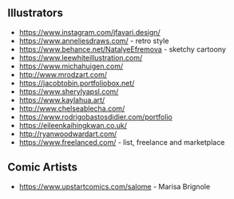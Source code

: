 

## Illustrators
* https://www.instagram.com/jfavari.design/
* https://www.anneliesdraws.com/ - retro style
* https://www.behance.net/NatalyeEfremova - sketchy cartoony
* https://www.leewhiteillustration.com/
* https://www.michahuigen.com/
* http://www.mrodzart.com/
* https://jacobtobin.portfoliobox.net/
* https://www.sherylyapsl.com/
* https://www.kaylahua.art/
* http://www.chelseablecha.com/
* https://www.rodrigobastosdidier.com/portfolio
* https://eileenkaihingkwan.co.uk/
* http://ryanwoodwardart.com/
* https://www.freelanced.com/ - list, freelance and marketplace

## Comic Artists
* https://www.upstartcomics.com/salome - Marisa Brignole
